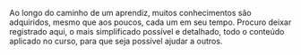 Ao longo do caminho de um aprendiz, muitos conhecimentos são adquiridos, mesmo que aos poucos, cada um em seu tempo.
Procuro deixar registrado aqui, o mais simplificado possível e detalhado, todo o conteúdo aplicado no curso, para que seja possível ajudar a outros.
